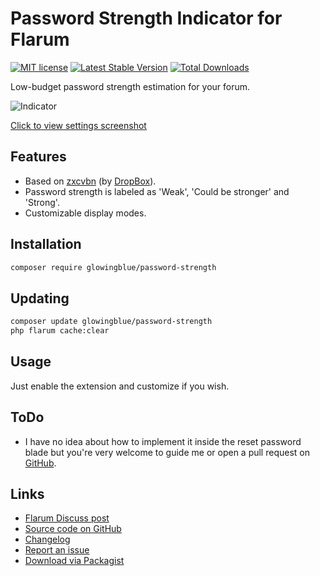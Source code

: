 # Password Strength Indicator for Flarum

[![MIT license](https://img.shields.io/badge/license-MIT-blue.svg)](https://github.com/glowingblue/flarum-ext-password-strength/blob/master/LICENSE) [![Latest Stable Version](https://img.shields.io/packagist/v/glowingblue/password-strength.svg)](https://packagist.org/packages/glowingblue/password-strength) [![Total Downloads](https://img.shields.io/packagist/dt/glowingblue/password-strength.svg)](https://packagist.org/packages/glowingblue/password-strength)

Low-budget password strength estimation for your forum.

![Indicator](https://i.imgur.com/j4QErvP.gif)

[Click to view settings screenshot](https://i.ibb.co/r5ftZRb/ps-Settings.png)

## Features

- Based on [zxcvbn](https://github.com/dropbox/zxcvbn) (by [DropBox](https://github.com/dropbox)).
- Password strength is labeled as 'Weak', 'Could be stronger' and 'Strong'.
- Customizable display modes.

## Installation

```bash
composer require glowingblue/password-strength
```

## Updating

```bash
composer update glowingblue/password-strength
php flarum cache:clear
```

## Usage

Just enable the extension and customize if you wish.

## ToDo

- I have no idea about how to implement it inside the reset password blade but you're very welcome to guide me or open a pull request on [GitHub](https://github.com/glowingblue/flarum-ext-password-strength).

## Links

- [Flarum Discuss post](https://discuss.flarum.org/d/26191-gb-password-strength)
- [Source code on GitHub](https://github.com/glowingblue/flarum-ext-password-strength)
- [Changelog](https://github.com/glowingblue/flarum-ext-password-strength/blob/master/CHANGELOG.md)
- [Report an issue](https://github.com/glowingblue/flarum-ext-password-strength/issues)
- [Download via Packagist](https://packagist.org/packages/glowingblue/password-strength)
